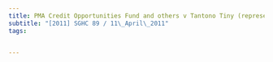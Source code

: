 ```yaml
---
title: PMA Credit Opportunities Fund and others v Tantono Tiny (representative of the estate of Lim 
subtitle: "[2011] SGHC 89 / 11\_April\_2011"
tags:


---
```


